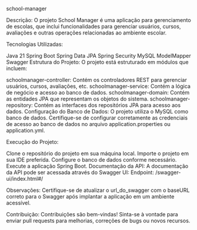 school-manager

Descrição:
O projeto School Manager é uma aplicação para gerenciamento de escolas, que inclui funcionalidades para gerenciar usuários, cursos, avaliações e outras operações relacionadas ao ambiente escolar.

Tecnologias Utilizadas:

Java 21
Spring Boot
Spring Data JPA
Spring Security
MySQL
ModelMapper
Swagger
Estrutura do Projeto:
O projeto está estruturado em módulos que incluem:

schoolmanager-controller: Contém os controladores REST para gerenciar usuários, cursos, avaliações, etc.
schoolmanager-service: Contém a lógica de negócio e acesso ao banco de dados.
schoolmanager-domain: Contém as entidades JPA que representam os objetos do sistema.
schoolmanager-repository: Contém as interfaces dos repositórios JPA para acesso aos dados.
Configuração do Banco de Dados:
O projeto utiliza o MySQL como banco de dados. Certifique-se de configurar corretamente as credenciais de acesso ao banco de dados no arquivo application.properties ou application.yml.

Execução do Projeto:

Clone o repositório do projeto em sua máquina local.
Importe o projeto em sua IDE preferida.
Configure o banco de dados conforme necessário.
Execute a aplicação Spring Boot.
Documentação da API:
A documentação da API pode ser acessada através do Swagger UI:
 Endpoint: /swagger-ui/index.html#/

Observações:
Certifique-se de atualizar o url_do_swagger com o baseURL correto para o Swagger após implantar a aplicação em um ambiente acessível.

Contribuição:
Contribuições são bem-vindas! Sinta-se à vontade para enviar pull requests para melhorias, correções de bugs ou novos recursos.

